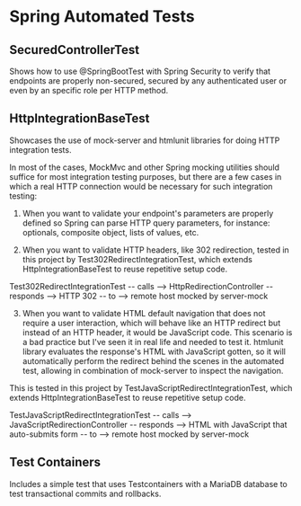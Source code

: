 
# Spring Automated Tests

## SecuredControllerTest

Shows how to use @SpringBootTest with Spring Security to verify that endpoints are
properly non-secured, secured by any authenticated user or even by an specific role
per HTTP method.

## HttpIntegrationBaseTest

Showcases the use of mock-server and htmlunit libraries for doing HTTP integration tests.

In most of the cases, MockMvc and other Spring mocking utilities should suffice for most
integration testing purposes, but there are a few cases in which a real HTTP connection
would be necessary for such integration testing:

1. When you want to validate your endpoint's parameters are properly defined so Spring can
  parse HTTP query parameters, for instance: optionals, composite object, lists of values,
  etc.
  
2. When you want to validate HTTP headers, like 302 redirection, tested in this project by
  Test302RedirectIntegrationTest, which extends HttpIntegrationBaseTest to reuse repetitive 
  setup code.
  
  Test302RedirectIntegrationTest -- calls --> HttpRedirectionController -- responds -->
    HTTP 302 -- to --> remote host mocked by server-mock
  
3. When you want to validate HTML default navigation that does not require a user interaction,
  which will behave like an HTTP redirect but instead of an HTTP header, it would be JavaScript
  code. This scenario is a bad practice but I've seen it in real life and needed to test it.
  htmlunit library evaluates the response's HTML with JavaScript gotten, so it will automatically
  perform the redirect behind the scenes in the automated test, allowing in combination of
  mock-server to inspect the navigation.
  
  This is tested in this project by TestJavaScriptRedirectIntegrationTest, which extends 
  HttpIntegrationBaseTest to reuse repetitive setup code.
  
  TestJavaScriptRedirectIntegrationTest -- calls --> JavaScriptRedirectionController -- responds -->
    HTML with JavaScript that auto-submits form -- to --> remote host mocked by server-mock

## Test Containers

Includes a simple test that uses Testcontainers with a MariaDB database to test transactional commits and rollbacks.
